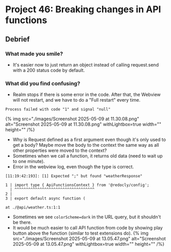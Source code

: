 # Project 46: Breaking changes in API functions

## Debrief

### What made you smile?
* It's easier now to just return an object instead of calling request.send with a 200 status code by default.

### What did you find confusing?
* Realm stops if there is some error in the code. After that, the Webview will not restart, and we have to do a "Full restart" every time.

```
Process failed with code "1" and signal "null"
```

{% img src="./images/Screenshot 2025-05-09 at 11.30.08.png" alt="Screenshot 2025-05-09 at 11.30.08.png" withLightbox=true width="" height="" /%}
* Why is Request defined as a first argument even though it's only used to get a body? Maybe move the body to the context the same way as all other properties were moved to the context?
* Sometimes when we call a function, it returns old data (need to wait up to one minute).
* Error in the webview log, even though the type is correct.
```
[11:19:42:193]: [1] Expected ";" but found "weatherResponse"

1 | import type { ApiFunctionsContext } from '@redocly/config';
  | ^^^^^^^^^^^^^^^^^^^^^^^^^^^^^^^^^^^
2 |
3 | export default async function (

at ./@api/weather.ts:1:1
```
* Sometimes we see `colorScheme=dark` in the URL query, but it shouldn't be there.
* It would be much easier to call API function from code by showing play button above the function (similar to test extensions do).
{% img src="./images/Screenshot 2025-05-09 at 13.05.47.png" alt="Screenshot 2025-05-09 at 13.05.47.png" withLightbox=true width="" height="" /%}
